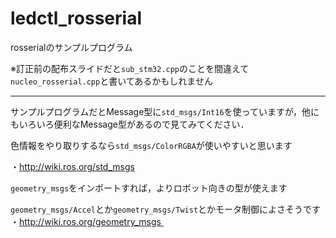 # ledctl_rosserial
rosserialのサンプルプログラム

※訂正前の配布スライドだと`sub_stm32.cpp`のことを間違えて`nucleo_rosserial.cpp`と書いてあるかもしれません

---

サンプルプログラムだとMessage型に`std_msgs/Int16`を使っていますが，他にもいろいろ便利なMessage型があるので見てみてください．

色情報をやり取りするなら`std_msgs/ColorRGBA`が使いやすいと思います

・http://wiki.ros.org/std_msgs

`geometry_msgs`をインポートすれば，よりロボット向きの型が使えます

`geometry_msgs/Accel`とか`geometry_msgs/Twist`とかモータ制御によさそうです
・http://wiki.ros.org/geometry_msgs 
